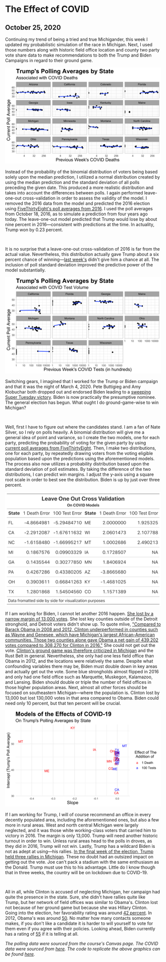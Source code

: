# The Effect of COVID
## October 25, 2020

Continuing my trend of being a tried and true Michigander, this week I updated my probabilistic simulation of the race in Michigan. Next, I used those numbers along with historic field office location and county two party vote share data to make recommendations to both the Trump and Biden Campaigns in regard to their ground game.

![](../figures/death.png)

Instead of the probability of the binomial distribution of voters being based solely upon the median prediction, I utilized a normal distribution created by using the median prediction and the standard deviation of all polls preceding the given date. This produced a more realistic distribution and takes into account the differences between polls. I again performed leave-one-out cross-validation in order to assess the validity of the model. I removed the 2016 data from the model and predicted the 2016 election using [FiveThirtyEight's poll averages from 2016](https://projects.fivethirtyeight.com/2016-election-forecast/michigan/). I used the poll averages from October 18, 2016, as to simulate a prediction from four years ago today. The leave-one-out model predicted that Trump would lose by about nine percent in 2016—consistent with predictions at the time. In actuality, Trump won by 0.23 percent.

<br>

It is no surprise that a leave-one-out cross-validation of 2016 is far from the actual value. Nevertheless, this distribution actually gave Trump about a six percent chance of winning—[last week's](https://samuellowry.github.io/gov1347_blog/posts/05-blog.html) didn't give him a chance at all. The inclusion of poll standard deviation improved the predictive power of the model substantially. 


![](../figures/test.png)

Switching gears, I imagined that I worked for the Trump or Biden campaign and that it was the night of March 4, 2020. Pete Buttigieg and Amy Klobuchar both dropped out and endorsed Biden leading to a [sweeping Super Tuesday victory](https://www.google.com/url?sa=t&rct=j&q=&esrc=s&source=web&cd=&cad=rja&uact=8&ved=2ahUKEwigsti3lsHsAhXLoHIEHZx3DlIQFjAAegQIAxAC&url=https%3A%2F%2Fwww.npr.org%2F2020%2F03%2F04%2F811868704%2F5-takeaways-from-super-tuesday-and-joe-bidens-big-night&usg=AOvVaw3wg04LmNus6l9Ot6PVWULj). Biden is now practically the presumptive nominee. The general election has begun. What ought I do ground-game-wise to win Michigan?

<br>

Well, first I have to figure out where the candidates stand. I am a fan of Nate Silver, so I rely on polls heavily. A binomial distribution will give me a general idea of point and variance, so I create the two models, one for each party, predicting the probability of voting for the given party by using [current poll averages from FiveThirtyEight]( https://projects.fivethirtyeight.com/polls/president-general/michigan/). Then, I make two distributions, one for each party, by repeatedly drawing voters from the voting eligible population based upon the predictions using the aforementioned models. The process also now utilizes a probability distribution based upon the standard deviation of poll estimates. By taking the difference of the two distributions, I can predict win margins. I adjust the y-axis using a square root scale in order to best see the distribution. Biden is up by just over three percent.


![](../figures/LOO_table.png)

If I am working for Biden, I cannot let another 2016 happen. [She lost by a narrow margin of 13,000 votes](https://www.mlive.com/politics/2016/11/how_did_donald_trump_win_michi.html). She lost key counties outside of the Detroit stronghold, and Detroit voters didn't show up. To quote mlive, ["Compared to Barack Obama in 2008 and 2012, Clinton underperformed in counties such as Wayne and Genesee, which have Michigan's largest African-American communities. Those two counties alone gave Obama a net gain of 439,202 votes compared to 308,270 for Clinton in 2016."](https://www.mlive.com/politics/2016/11/how_did_donald_trump_win_michi.html) She could not get out the vote. [Clinton's ground game was therefore criticized in Michigan](https://www.politico.com/story/2016/12/michigan-hillary-clinton-trump-232547) and the Rust Belt in general. Nevertheless, she only had one less field office than Obama in 2012, and the locations were relatively the same. Despite what confounding variables there may be, Biden must double down in key areas and actually get out the vote. Some blue strongholds almost flipped in 2016 and only had one field office such as Marquette, Muskegon, Kalamazoo, and Lansing. Biden should double or triple the number of field offices in those higher population areas. Next, almost all other forces should be focused on southeastern Michigan—where the population is. Clinton lost by 13,000 but lost 130,000 votes in that area compared to Obama. Biden could need only 10 percent, but that ten percent will be crucial.

![](../figures/covidmodel.png)

If I am working for Trump, I will of course recommend an office in every decently populated area, including the aforementioned ones, but also a few more in rural areas. West and north central Michigan were largely neglected, and it was those white working-class voters that carried him to victory in 2016. The margin is only 13,000. Trump will need another historic turnout in order to win. Unless rural areas head to the polls in droves, as they did in 2016, Trump will not win. Lastly, Trump has a wildcard Biden is not as adept at using—his rallies. [In the final week of the election, Trump held three rallies in Michigan](https://www.mlive.com/politics/2016/11/how_did_donald_trump_win_michi.html). These no doubt had an outsized impact on getting out the vote. Joe can't pack a stadium with the same enthusiasm as the Donald. Trump must use this to his advantage. Little do I know though that in three weeks, the country will be on lockdown due to COVID-19. 

<br>

All in all, while Clinton is accused of neglecting Michigan, her campaign had quite the presence in the state. Sure, she didn't have rallies quite like Trump, but her network of field offices was similar to Obama's. Clinton lost not because of her ground game but because she was Hillary Clinton. Going into the election, her favorability rating was around [42 percent](https://www.realclearpolitics.com/epolls/other/president/trumpbidenfavorability.html). In 2012, Obama's was around [50](https://elections.huffingtonpost.com/pollster/obama-favorable-rating). No matter how many contacts someone makes, if you don't like a candidate it is harder to will yourself to vote for them even if you agree with their policies. Looking ahead, Biden currently has a rating of [55](https://www.realclearpolitics.com/epolls/other/president/trumpbidenfavorability.html) if it is telling at all.

*The polling data were sourced from the course's Canvas page. The COVID data were sourced from [here](#https://covidtracking.com/about-data). The code to replicate the above graphics can be found [here](https://github.com/SamuelLowry/gov1347_blog/blob/master/scripts/04-blog.R).*
